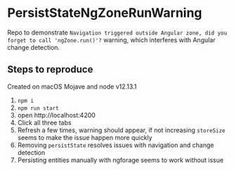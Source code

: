 # PersistStateNgZoneRunWarning
Repo to demonstrate `Navigation triggered outside Angular zone, did you forget to call 'ngZone.run()'?` warning, which interferes with Angular change detection.

## Steps to reproduce

Created on macOS Mojave and node v12.13.1

1. `npm i`
2. `npm run start`
3. open http://localhost:4200
4. Click all three tabs
5. Refresh a few times, warning should appear, if not increasing `storeSize` seems to make the issue happen more quickly
6. Removing `persistState` resolves issues with navigation and change detection
7. Persisting entities manually with ngforage seems to work without issue
